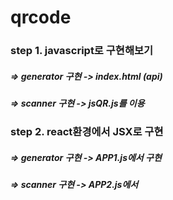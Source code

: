 # qrcode

### step 1. javascript로 구현해보기
##### => generator 구현 -> index.html (api)
##### => scanner 구현 -> jsQR.js를 이용

### step 2. react환경에서 JSX로 구현
##### => generator 구현 -> APP1.js에서 구현
##### => scanner 구현 -> APP2.js에서 
